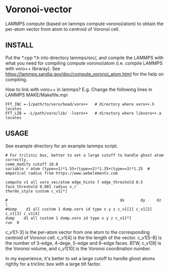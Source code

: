 # Voronoi-vector
LAMMPS compute (based on lammps compute voronoi/atom) to obtain the per-atom vector from atom to centroid of Voronoi cell.

## INSTALL
Put the *.cpp *.h into directory lammps/src/, and compile the LAMMPS with what you need for compiling compute voronoi/atom 
(i.e. compile LAMMPS with voro++ libraray). 
See https://lammps.sandia.gov/doc/compute_voronoi_atom.html for the help on compiling.

How to link with voro++ in lammps?
E.g. Change the following lines in LAMMPS MAKE/Makefile.mpi

```
FFT_INC =-I/path/to/voro/head/voro++   # directory where voro++.h locates
FFT_LIB = -L/path/voro/lib/ -lvoro++   # directory where libvoro++.a locates
```


## USAGE
See example directory for an example lammps script.

```
# For trilinic box, better to set a large cutoff to handle ghost atom correctly.
comm_modify cutoff 10.0
variable r atom (type==1)*1.55+(type==2)*1.35+(type==3)*1.25  # emperical radius from https://www.webelements.com

compute v1 all voro_vec/atom edge_histo 7 edge_threshold 0.5 face_threshold 0.001 radius v_r
thermo_style custom c_v1[*]

#                                                 dx       dy     dz     l
#dump    d1 all custom 1 dump.voro id type x y z c_v1[1] c_v1[2] c_v1[3] c_v1[4] 
dump    d1 all custom 1 dump.voro id type x y z c_v1[*]
run  0
```

c_v1[1-3] is the per-atom vector from one atom to the corresponding centroid of Voronoi cell.
c_v1[4] is the the length of the vector.
c_v1[5-8] is the number of 3-edge, 4-dege, 5-edge and 6-edge faces.
BTW, c_v1[9] is the Voronoi volume, and c_v1[10] is the Voronoi coordination number.


In my experience, it's better to set a large cutoff to handle ghost atoms rightly for a triclinc box with a
large tilt factor. 
